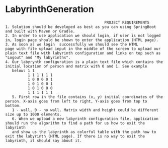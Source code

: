 # LabyrinthGeneration
                                                PROJECT REQUIREMENTS
    1. Solution should be developed as best as you can using SpringBoot and built with Maven or Gradle.
    2. In order to use application we should login, if user is not logged in, login page should be shown to enter the application (HTML page).
    3. As soon as we login  successfully we should see the HTML 
    page with file upload input in the middle of the screen to upload our plain text file with labyrinth configuration and links on top such as "Logout" and "My labyrinths".
    4. Our labyrynth configuration is a plain text file which contains the initial location of person and matrix with 0 and 1. See example
       below: 1 1
              1 1 1 1 1 1
              1 0 0 0 0 1
              1 0 1 0 0 1
              1 0 1 0 0 0
              1 1 1 1 1 1
       5. First row in the file contains (x, y) initial coordinates of the person. X-axis goes from left to right, Y-axis goes from top to bottom. 
       1 - wall, 0 - no wall. Matrix width and height could be different size up to 1000 elements.
       6. When we upload a new labyrinth configuration file, application should run the algorithm to find a path for us how to exit the labyrinth 
       and show us the labyrinth as colorful table with the path how to exit the labyrinth (HTML page). If there is no way to exit the labyrinth, it should say about it.
